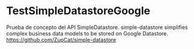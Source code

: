 TestSimpleDatastoreGoogle
=========================

Prueba de concepto del API SimpleDatastore. simple-datastore simplifies complex business data models to be stored on Google Datastore. https://github.com/ZupCat/simple-datastore
